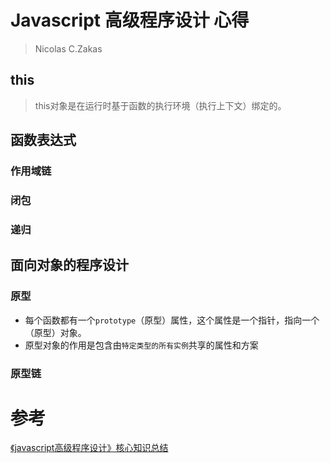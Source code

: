 # Javascript 高级程序设计 心得
> Nicolas C.Zakas

## this
> this对象是在运行时基于函数的执行环境（执行上下文）绑定的。

## 函数表达式
### 作用域链
### 闭包
### 递归

## 面向对象的程序设计
### 原型
- 每个函数都有一个`prototype`（原型）属性，这个属性是一个指针，指向一个（原型）对象。
- 原型对象的作用是包含由`特定类型的所有实例`共享的属性和方案
### 原型链

# 参考
[《javascript高级程序设计》核心知识总结](https://zhuanlan.zhihu.com/p/84326290)